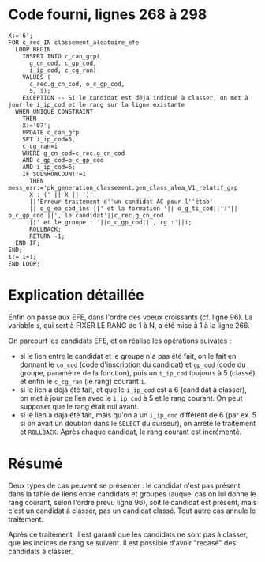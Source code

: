 # Code fourni, lignes 268 à 298
```
X:='6';
FOR c_rec IN classement_aleatoire_efe
  LOOP BEGIN
    INSERT INTO c_can_grp(
      g_cn_cod, c_gp_cod,
      i_ip_cod, c_cg_ran)
    VALUES (
      c_rec.g_cn_cod, o_c_gp_cod,
      5, i);
    EXCEPTION -- Si le candidat est déjà indiqué à classer, on met à jour le i_ip_cod et le rang sur la ligne existante
  WHEN UNIQUE_CONSTRAINT
    THEN
    X:='07';
    UPDATE c_can_grp
    SET i_ip_cod=5,
    c_cg_ran=i
    WHERE g_cn_cod=c_rec.g_cn_cod
    AND c_gp_cod=o_c_gp_cod
    AND i_ip_cod=6;
    IF SQL%ROWCOUNT!=1
      THEN mess_err:='pk_generation_classement.gen_class_alea_V1_relatif_grp
      X : (' || Х || ')'
      ||'Erreur traitement d''un candidat AC pour l''étab'
      || o_g_ea_cod_ins ||' et la formation '|| o_g_ti_cod||':'|| o_c_gp_cod ||', le candidat'||c_rec.g_cn_cod
      ||' et le groupe : '||o_c_gp_cod||', rg :'||i;
      ROLLBACK;
      RETURN -1;
  END IF;
END;
i:= i+1;
END LOOP;
```

# Explication détaillée
Enfin on passe aux EFE, dans l'ordre des voeux croissants (cf. ligne 96). La variable `i`, qui sert à FIXER LE RANG de 1 à N, a été mise à 1 à la ligne 266.

On parcourt les candidats EFE, et on réalise les opérations suivates :
* si le lien entre le candidat et le groupe n'a pas été fait, on le fait en donnant le `cn_cod` (code d'inscription du candidat) et `gp_cod` (code du groupe, paramètre de la fonction), puis un `i_ip_cod` toujours à 5 (classé) et enfin le `c_cg_ran` (le rang) courant `i`.
* si le lien a déjà été fait, et que le `i_ip_cod` est à 6 (candidat à classer), on met à jour ce lien avec le `i_ip_cod` à 5 et le rang courant. On peut supposer que le rang était nul avant.
* si le lien a dajà été fait, mais qu'on a un `i_ip_cod` différent de 6 (par ex. 5 si on avait un doublon dans le `SELECT` du curseur), on arrêté le traitement et `ROLLBACK`.
Après chaque candidat, le rang courant est incrémenté.

# Résumé
Deux types de cas peuvent se présenter : le candidat n'est pas présent dans la table de liens entre candidats et groupes (auquel cas on lui donne le rang courant, selon l'ordre prévu ligne 96), soit le candidat est présent, mais c'est un candidat à classer, pas un candidat classé. Tout autre cas annule le traitement.

Après ce traitement, il est garanti que les candidats ne sont pas à classer, que les indices de rang se suivent. Il est possible d'avoir "recasé" des candidats à classer.